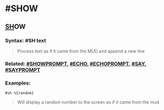 # #SHOW

## <u>SH</u>OW

### **Syntax:** #SH text

> Process text as if it came from the MUD and append a new line

### **Related:** [#SHOWPROMPT](SHOWPROMPT.md), [#ECHO](ECHO.md), [#ECHOPROMPT](ECHOPROMPT.md), [#SAY](SAY.md), [#SAYPROMPT](SAYPROMPT.md)

### **Examples:**
`#sh %{random}`
> Will display a random number to the screen as if it came from the mud